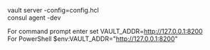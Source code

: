 vault server -config=config.hcl  
consul agent -dev  

For command prompt enter set VAULT_ADDR=http://127.0.0.1:8200  
For PowerShell $env:VAULT_ADDR="http://127.0.0.1:8200"  

#